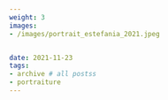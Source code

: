 ```yaml
---
weight: 3
images:
- /images/portrait_estefania_2021.jpeg


date: 2021-11-23
tags:
- archive # all postss
- portraiture
---
```


